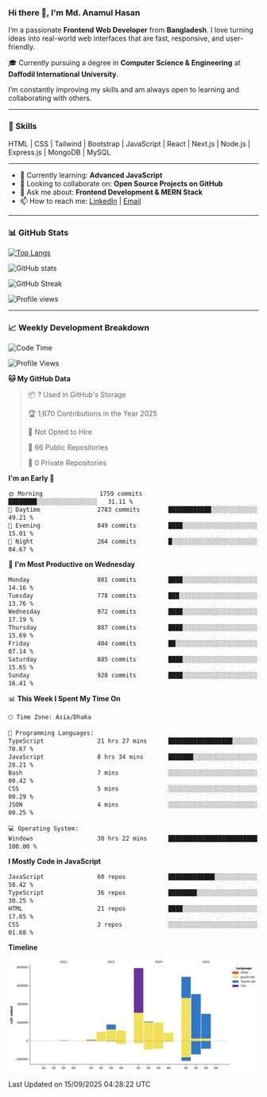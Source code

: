 ### Hi there 👋, I'm Md. Anamul Hasan

I’m a passionate **Frontend Web Developer** from **Bangladesh**. I love turning ideas into real-world web interfaces that are fast, responsive, and user-friendly.

🎓 Currently pursuing a degree in **Computer Science & Engineering** at **Daffodil International University**.

I’m constantly improving my skills and am always open to learning and collaborating with others.

---

### 🚀 Skills
HTML | CSS | Tailwind | Bootstrap | JavaScript | React | Next.js | Node.js | Express.js | MongoDB | MySQL 

---

- 🌱 Currently learning: **Advanced JavaScript**
- 👯 Looking to collaborate on: **Open Source Projects on GitHub**
- 💬 Ask me about: **Frontend Development & MERN Stack**
- 📫 How to reach me: [LinkedIn](https://www.linkedin.com/in/mdanamulhasan201) | [Email](mailto:anamulhasan3625@gmail.com)

---

### 📊 GitHub Stats

[![Top Langs](https://github-readme-stats.vercel.app/api/top-langs/?username=mdanamulhasan201&layout=compact)](https://github.com/anuraghazra/github-readme-stats)

![GitHub stats](https://github-readme-stats.vercel.app/api?username=mdanamulhasan201&show_icons=true&count_private=true&theme=tokyonight)

![GitHub Streak](https://streak-stats.demolab.com?user=mdanamulhasan201&theme=tokyonight)

![Profile views](https://gpvc.arturio.dev/mdanamulhasan201)

---

### 📈 Weekly Development Breakdown

<!--START_SECTION:waka-->
![Code Time](http://img.shields.io/badge/Code%20Time-689%20hrs%2046%20mins-blue)

![Profile Views](http://img.shields.io/badge/Profile%20Views-0-blue)

**🐱 My GitHub Data** 

> 📦 ? Used in GitHub's Storage 
 > 
> 🏆 1,670 Contributions in the Year 2025
 > 
> 🚫 Not Opted to Hire
 > 
> 📜 66 Public Repositories 
 > 
> 🔑 0 Private Repositories 
 > 
**I'm an Early 🐤** 

```text
🌞 Morning                1759 commits        ████████░░░░░░░░░░░░░░░░░   31.11 % 
🌆 Daytime                2783 commits        ████████████░░░░░░░░░░░░░   49.21 % 
🌃 Evening                849 commits         ████░░░░░░░░░░░░░░░░░░░░░   15.01 % 
🌙 Night                  264 commits         █░░░░░░░░░░░░░░░░░░░░░░░░   04.67 % 
```
📅 **I'm Most Productive on Wednesday** 

```text
Monday                   801 commits         ████░░░░░░░░░░░░░░░░░░░░░   14.16 % 
Tuesday                  778 commits         ███░░░░░░░░░░░░░░░░░░░░░░   13.76 % 
Wednesday                972 commits         ████░░░░░░░░░░░░░░░░░░░░░   17.19 % 
Thursday                 887 commits         ████░░░░░░░░░░░░░░░░░░░░░   15.69 % 
Friday                   404 commits         ██░░░░░░░░░░░░░░░░░░░░░░░   07.14 % 
Saturday                 885 commits         ████░░░░░░░░░░░░░░░░░░░░░   15.65 % 
Sunday                   928 commits         ████░░░░░░░░░░░░░░░░░░░░░   16.41 % 
```


📊 **This Week I Spent My Time On** 

```text
🕑︎ Time Zone: Asia/Dhaka

💬 Programming Languages: 
TypeScript               21 hrs 27 mins      ██████████████████░░░░░░░   70.67 % 
JavaScript               8 hrs 34 mins       ███████░░░░░░░░░░░░░░░░░░   28.21 % 
Bash                     7 mins              ░░░░░░░░░░░░░░░░░░░░░░░░░   00.42 % 
CSS                      5 mins              ░░░░░░░░░░░░░░░░░░░░░░░░░   00.29 % 
JSON                     4 mins              ░░░░░░░░░░░░░░░░░░░░░░░░░   00.25 % 

💻 Operating System: 
Windows                  30 hrs 22 mins      █████████████████████████   100.00 % 
```

**I Mostly Code in JavaScript** 

```text
JavaScript               60 repos            █████████████░░░░░░░░░░░░   50.42 % 
TypeScript               36 repos            ████████░░░░░░░░░░░░░░░░░   30.25 % 
HTML                     21 repos            ████░░░░░░░░░░░░░░░░░░░░░   17.65 % 
CSS                      2 repos             ░░░░░░░░░░░░░░░░░░░░░░░░░   01.68 % 
```



**Timeline**

![Lines of Code chart](https://raw.githubusercontent.com/mdanamulhasan201/mdanamulhasan201/main/assets/bar_graph.png)


 Last Updated on 15/09/2025 04:28:22 UTC
<!--END_SECTION:waka-->
